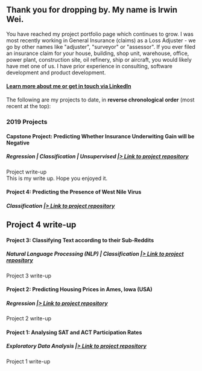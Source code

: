 ## Thank you for dropping by. My name is Irwin Wei.

You have reached my project portfolio page which continues to grow. I was most recently working in General Insurance (claims) as a Loss Adjuster - we go by other names like "adjuster", "surveyor" or "assessor". If you ever filed an insurance claim for your house, building, shop unit, warehouse, office, power plant, construction site, oil refinery, ship or aircraft, you would likely have met one of us. I have prior experience in consulting, software development and product development.

#### <a style="font-weight:bold" href="https://www.linkedin.com/in/irwinwei" target="_blank">Learn more about me or get in touch via LinkedIn</a>

The following are my projects to date, in **reverse chronological order** (most recent at the top):

### 2019 Projects
#### Capstone Project: Predicting Whether Insurance Underwiting Gain will be Negative
##### Regression | Classification | Unsupervised |<a href="https://www.github.com/irwinwei73/GA-DSI-Capstone" target="_blank">> Link to project repository</a>
Project write-up<br>
This is my write up. Hope you enjoyed it.

#### Project 4: Predicting the Presence of West Nile Virus
##### Classification |<a href="https://www.github.com/irwinwei73/GA-DSI-Project-04" target="_blank">> Link to project repository</a>
Project 4 write-up<br>
--------------------------------------------

#### Project 3: Classifying Text according to their Sub-Reddits
##### Natural Language Processing (NLP) | Classification |<a href="https://www.github.com/irwinwei73/GA-DSI-Project-03" target="_blank">> Link to project repository</a>
Project 3 write-up<br>

#### Project 2: Predicting Housing Prices in Ames, Iowa (USA)
##### Regression |<a href="https://www.github.com/irwinwei73/GA-DSI-Project-02" target="_blank">> Link to project repository</a>
Project 2 write-up<br>

#### Project 1: Analysing SAT and ACT Participation Rates
##### Exploratory Data Analysis |<a href="https://www.github.com/irwinwei73/GA-DSI-Project-01" target="_blank">> Link to project repository</a>
Project 1 write-up<br> 
